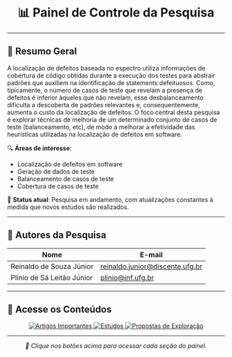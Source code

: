<!-- Banner ou imagem principal (opcional) -->
<h1 align="center">📊 Painel de Controle da Pesquisa</h1>

---

## 📝 Resumo Geral

A localização de defeitos baseada no espectro utiliza informações de cobertura de código obtidas durante a execução dos testes para abstrair padrões que auxiliem na identificação de statements defeituosos. Como, tipicamente, o número de casos de teste que revelam a presença de defeitos é inferior àqueles que não revelam, esse desbalanceamento dificulta a descoberta de padrões relevantes e, consequentemente, aumenta o custo da localização de defeitos. O foco central desta pesquisa é explorar técnicas de melhoria de um determinado conjunto de casos de teste (balanceamento, etc), de modo a melhorar a efetividade das heurísticas utilizadas na localização de defeitos em software.

🔍 **Áreas de interesse**:
- Localização de defeitos em software
- Geração de dados de teste
- Balanceamento de casos de teste
- Cobertura de casos de teste

📅 **Status atual**: Pesquisa em andamento, com atualizações constantes à medida que novos estudos são realizados.


---

## 👥 Autores da Pesquisa

<p align="center">

| Nome                        | E-mail                            |
|-----------------------------|-----------------------------------|
| Reinaldo de Souza Júnior    | reinaldo.junior@discente.ufg.br   |
| Plínio de Sá Leitão Júnior  | plinio@inf.ufg.br                 |
</p>

---

## 📂 Acesse os Conteúdos

<p align="center">
  <a href="artigos_importantes.md">
    <img src="https://img.shields.io/badge/📝%20Artigos%20Importantes-1976D2?style=for-the-badge" alt="Artigos Importantes"/>
  </a>
  <a href="estudos.md">
    <img src="https://img.shields.io/badge/📚%20Estudos-2E7D32?style=for-the-badge" alt="Estudos"/>
  </a>
  <a href="propostas_exploracao.md">
    <img src="https://img.shields.io/badge/🔬%20Propostas%20de%20Exploração-F57C00?style=for-the-badge" alt="Propostas de Exploração"/>
  </a>
</p>

---

<p align="center">
  <em>📌 Clique nos botões acima para acessar cada seção do painel.</em>
</p>
